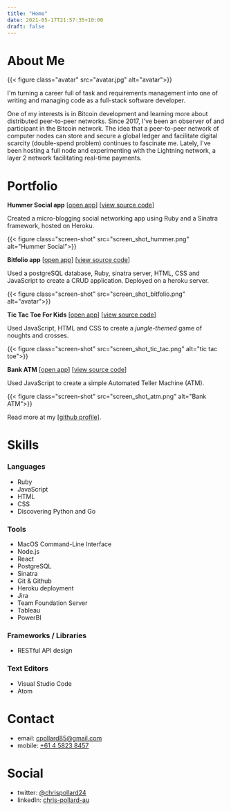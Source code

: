 ```yaml
---
title: "Home"
date: 2021-05-17T21:57:35+10:00
draft: false
---
```


# About Me

{{< figure class="avatar" src="avatar.jpg" alt="avatar">}}




I'm turning a career full of task and requirements management into one of writing and managing code as a full-stack software developer. 

One of my interests is in Bitcoin development and learning more about distributed peer-to-peer networks. Since 2017, I've been an observer of and participant in the Bitcoin network. The idea that a peer-to-peer network of computer nodes can store and secure a global ledger and facilitate digital scarcity (double-spend problem) continues to fascinate me. Lately, I've been hosting a full node and experimenting with the Lightning network, a layer 2 network facilitating real-time payments.


# Portfolio 

**Hummer Social app** [[open app](https://hummer-social.herokuapp.com/)] [[view source code](https://github.com/chris-pollard/hummer-social)]

Created a micro-blogging social networking app using Ruby and a Sinatra framework, hosted on Heroku.

{{< figure class="screen-shot" src="screen_shot_hummer.png" alt="Hummer Social">}}

**Bitfolio app** [[open app](https://bitfolio-crspy.herokuapp.com/)] [[view source code](https://github.com/chris-pollard/bitfolio)]

Used a postgreSQL database, Ruby, sinatra server, HTML, CSS and JavaScript to create a CRUD application. Deployed on a heroku server.

{{< figure class="screen-shot" src="screen_shot_bitfolio.png" alt="avatar">}}

**Tic Tac Toe For Kids** [[open app](https://chris-pollard.github.io/tic-tac-toe-for-kids/)] [[view source code](https://github.com/chris-pollard/tic-tac-toe-for-kids)]

Used JavaScript, HTML and CSS to create a *jungle-themed* game of noughts and crosses.

{{< figure class="screen-shot" src="screen_shot_tic_tac.png" alt="tic tac toe">}}


**Bank ATM** [[open app](chris-pollard.github.io/bank-atm/)] [[view source code](https://github.com/chris-pollard/bank-atm)]

Used JavaScript to create a simple Automated Teller Machine (ATM).

{{< figure class="screen-shot" src="screen_shot_atm.png" alt="Bank ATM">}}

Read more at my [[github profile](https://github.com/chris-pollard)].
 
# Skills

### Languages

* Ruby
* JavaScript
* HTML
* CSS
* Discovering Python and Go

### Tools

* MacOS Command-Line Interface
* Node.js
* React
* PostgreSQL
* Sinatra
* Git & Github
* Heroku deployment
* Jira
* Team Foundation Server
* Tableau
* PowerBI

### Frameworks / Libraries

* RESTful API design

### Text Editors

* Visual Studio Code
* Atom

# Contact

* email: cpollard85@gmail.com
* mobile: [+61 4 5823 8457](tel:+61-458-238-457)

# Social

* twitter: [@chrispollard24](https://twitter.com/chrispollard24)
* linkedIn: [chris-pollard-au](https://www.linkedin.com/in/chris-pollard-au/)

